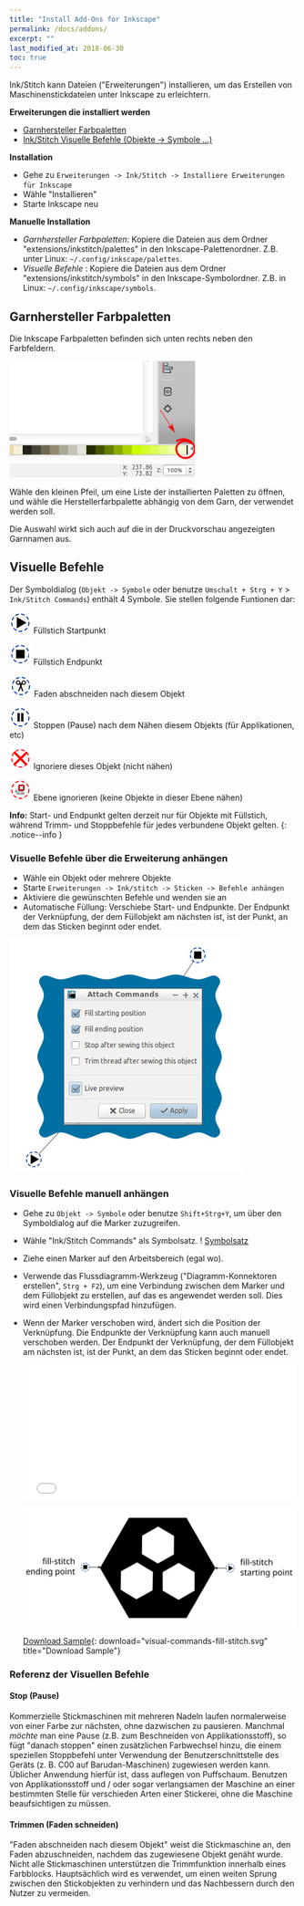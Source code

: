 ```yaml
---
title: "Install Add-Ons for Inkscape"
permalink: /docs/addons/
excerpt: ""
last_modified_at: 2018-06-30
toc: true
---
```

Ink/Stitch kann Dateien ("Erweiterungen") installieren, um das Erstellen von Maschinenstickdateien unter Inkscape zu erleichtern.

**Erweiterungen die installiert werden**
* [Garnhersteller Farbpaletten](/docs/addons/#thread-manufacturer-color-palettes)
* [Ink/Stitch Visuelle Befehle (Objekte -> Symbole ...)](/docs/addons/#visual-commands)

**Installation**
* Gehe zu `Erweiterungen -> Ink/Stitch -> Installiere Erweiterungen für Inkscape`
* Wähle "Installieren"
* Starte Inkscape neu

**Manuelle Installation**
* *Garnhersteller Farbpaletten*: Kopiere die Dateien aus dem Ordner "extensions/inkstitch/palettes" in den Inkscape-Palettenordner. Z.B. unter Linux: `~/.config/inkscape/palettes`.
* *Visuelle Befehle*           : Kopiere die Dateien aus dem Ordner "extensions/inkstitch/symbols" in den Inkscape-Symbolordner. Z.B. in Linux: `~/.config/inkscape/symbols`.

## Garnhersteller Farbpaletten

Die Inkscape Farbpaletten befinden sich unten rechts neben den Farbfeldern.

![Inkscape Farbpaletten](/assets/images/docs/palettes-location.png)

Wähle den kleinen Pfeil, um eine Liste der installierten Paletten zu öffnen, und wähle die Herstellerfarbpalette abhängig von dem Garn, der verwendet werden soll.

Die Auswahl wirkt sich auch auf die in der Druckvorschau angezeigten Garnnamen aus.

## Visuelle Befehle

Der Symboldialog (`Objekt -> Symbole` oder benutze `Umschalt + Strg + Y` > `Ink/Stitch Commands`) enthält 4 Symbole. Sie stellen folgende Funtionen dar:

![starting point symbol](/assets/images/docs/visual-commands-start.jpg) Füllstich Startpunkt

![ending point symbol](/assets/images/docs/visual-commands-end.jpg) Füllstich Endpunkt

![trim symbol](/assets/images/docs/visual-commands-trim.jpg) Faden abschneiden nach diesem Objekt

![stop symbol](/assets/images/docs/visual-commands-stop.jpg) Stoppen (Pause) nach dem Nähen diesem Objekts (für Applikationen, etc)

![ignore symbol](/assets/images/docs/visual-commands-ignore.jpg) Ignoriere dieses Objekt (nicht nähen)

![ignore layer symbol](/assets/images/docs/visual-commands-ignore-layer.jpg) Ebene ignorieren (keine Objekte in dieser Ebene nähen)

**Info:**
Start- und Endpunkt gelten derzeit nur für Objekte mit Füllstich, während Trimm- und Stoppbefehle für jedes verbundene Objekt gelten.
{: .notice--info }

### Visuelle Befehle über die Erweiterung anhängen

* Wähle ein Objekt oder mehrere Objekte
* Starte `Erweiterungen -> Ink/stitch -> Sticken -> Befehle anhängen`
* Aktiviere die gewünschten Befehle und wenden sie an
* Automatische Füllung: Verschiebe Start- und Endpunkte. Der Endpunkt der Verknüpfung, der dem Füllobjekt am nächsten ist, ist der Punkt, an dem das Sticken beginnt oder endet.

![Visiual Commands - Attach](/assets/images/docs/visual-commands-attach.jpg)


### Visuelle Befehle manuell anhängen
* Gehe zu `Objekt -> Symbole` oder benutze `Shift+Strg+Y`, um über den Symboldialog auf die Marker zuzugreifen.
* Wähle "Ink/Stitch Commands" als Symbolsatz.
! [Symbolsatz](/assets/images/docs/visual-commands-symbol-set.jpg)
* Ziehe einen Marker auf den Arbeitsbereich (egal wo).
* Verwende das Flussdiagramm-Werkzeug ("Diagramm-Konnektoren erstellen", `Strg + F2`), um eine Verbindung zwischen dem Marker und dem Füllobjekt zu erstellen, auf das es angewendet werden soll. Dies wird einen Verbindungspfad hinzufügen.
* Wenn der Marker verschoben wird, ändert sich die Position der Verknüpfung. Die Endpunkte der Verknüpfung kann auch manuell verschoben werden. Der Endpunkt der Verknüpfung, der dem Füllobjekt am nächsten ist, ist der Punkt, an dem das Sticken beginnt oder endet.
  <div style="position: relative; padding-bottom: 50%; height: 0;">
    <iframe src="/assets/video/docs/visual-commands.m4v" frameborder="0" allowfullscreen style="position: absolute; top: 0; left: 0; width: 100%; height: 100%;"></iframe>
  </div>
  
  [![Visuelle Befehle](/assets/images/docs/visual-commands-fill-stitch.svg)](/assets/images/docs/visual-commands-fill-stitch.svg)

  [Download Sample](/assets/images/docs/visual-commands-fill-stitch.svg){: download="visual-commands-fill-stitch.svg" title="Download Sample"}

### Referenz der Visuellen Befehle
#### Stop (Pause)
Kommerzielle Stickmaschinen mit mehreren Nadeln laufen normalerweise von einer Farbe zur nächsten, ohne dazwischen zu pausieren. Manchmal *möchte* man eine Pause (z.B. zum Beschneiden von Applikationsstoff), so fügt "danach stoppen" einen zusätzlichen Farbwechsel hinzu, die einem speziellen Stoppbefehl unter Verwendung der Benutzerschnittstelle des Geräts (z. B. C00 auf Barudan-Maschinen) zugewiesen werden kann. Üblicher Anwendung hierfür ist, dass auflegen von Puffschaum. Benutzen von Applikationsstoff und / oder sogar verlangsamen der Maschine an einer bestimmten Stelle für verschieden Arten einer Stickerei, ohne die Maschine beaufsichtigen zu müssen.

#### Trimmen (Faden schneiden)
"Faden abschneiden nach diesem Objekt" weist die Stickmaschine an, den Faden abzuschneiden, nachdem das zugewiesene Objekt genäht wurde.
Nicht alle Stickmaschinen unterstützen die Trimmfunktion innerhalb eines Farbblocks.
Hauptsächlich wird es verwendet, um einen weiten Sprung zwischen den Stickobjekten zu verhindern und das Nachbessern durch den Nutzer zu vermeiden.
